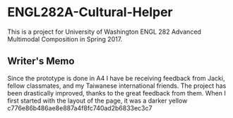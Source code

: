 # ENGL282A-Cultural-Helper
This is a project for University of Washington ENGL 282 Advanced Multimodal Composition in Spring 2017.

## Writer's Memo
Since the prototype is done in A4 I have be receiving feedback from Jacki, fellow classmates, and my Taiwanese international friends. The project has been drastically improved, thanks to the great feedback from them. When I first started with the layout of the page, it was a darker yellow c776e86b486ae8e887a4f8fc740ad2b6833ec3c7